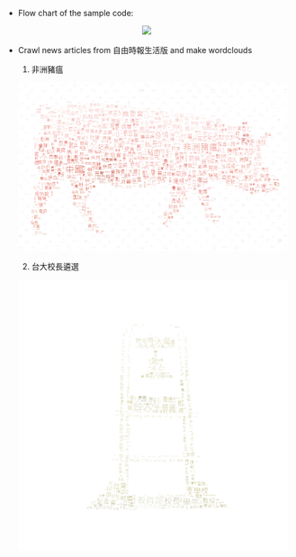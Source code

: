 - Flow chart of the sample code: 
<p align="center">
   <img src="https://github.com/yichingchan1013/myGithub/blob/master/hw0/flowchart_SampleCode.png">
</p>

- Crawl news articles from 自由時報生活版 and make wordclouds

   1. 非洲豬瘟
   <p align="center">
      <img src="https://github.com/yichingchan1013/CSX-DataScience/blob/master/project1/pig_cloud.png" width="500">
   </p>
 
   2. 台大校長遴選
   <p align="center">
      <img src="https://github.com/yichingchan1013/CSX-DataScience/blob/master/project1/ntu_president_cloud.png" width="500">
   </p>
